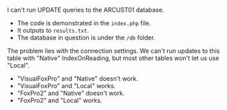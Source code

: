 I can't run UPDATE queries to the ARCUST01 database.

- The code is demonstrated in the `index.php` file.
- It outputs to `results.txt`.
- The database in question is under the `/db` folder.

The problem lies with the connection settings. We can't run updates to this table with "Native" IndexOnReading, but most other tables won't let us use "Local".

- "VisualFoxPro" and "Native" doesn't work.
- "VisualFoxPro" and "Local" works.
- "FoxPro2" and "Native" doesn't work.
- "FoxPro2" and "Local" works.